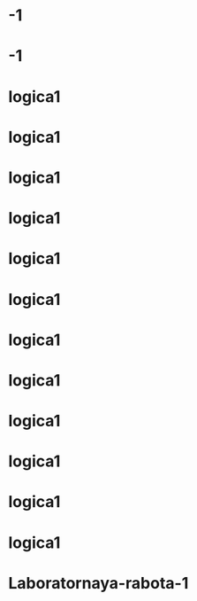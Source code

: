 # -1
# -1
# logica1
# logica1
# logica1
# logica1
# logica1
# logica1
# logica1
# logica1
# logica1
# logica1
# logica1
# logica1
# Laboratornaya-rabota-1
